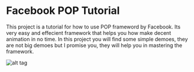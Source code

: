 Facebook POP Tutorial
===========

This project is a tutorial for how to use POP frameword by Facebook. Its very easy and effecient framework that helps you how make decent animation in no time. 
In this project you will find some simple demoes, they are not big demoes but I promise you, they will help you in mastering the framework.



![alt tag](https://github.com/most-wanted/Facebook-POP-Tutorial/blob/master/screenshots/demo11.gif)
<!--![alt tag](https://raw.github.com/username/projectname/branch/path/to/img.png)-->
<!--![alt tag](https://raw.github.com/username/projectname/branch/path/to/img.png)-->
